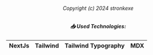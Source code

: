 <div align="center">
  
  <h6>Copyright (c) 2024 stronkexe</h6>
  
  <h5>📥 Used Technologies:</h5>

NextJs   | Tailwind    | Tailwind Typography      | MDX            
---        | ---          | ---             | ---                 
</div>
